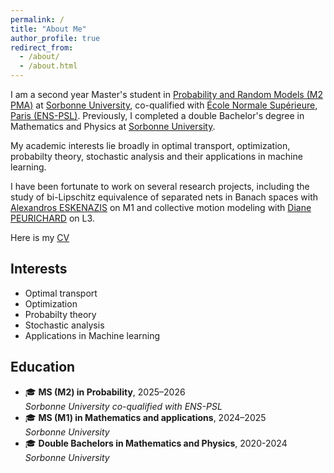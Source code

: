 ```yaml
---
permalink: /
title: "About Me"
author_profile: true
redirect_from: 
  - /about/
  - /about.html
---
```


I am a second year Master's student in [Probability and Random Models (M2 PMA)](https://www.lpsm.paris/masters/modale/index) at [Sorbonne University](https://www.sorbonne-universite.fr/), co-qualified with [École Normale Supérieure, Paris (ENS-PSL)](https://www.ens.psl.eu/). Previously, I completed a double Bachelor's degree in Mathematics and Physics at  [Sorbonne University](https://www.sorbonne-universite.fr/).

My academic interests lie broadly in optimal transport, optimization, probabilty theory, stochastic analysis and their applications in machine learning.

I have been fortunate to work on several research projects, including the study of bi-Lipschitz equivalence of separated nets in Banach spaces with [Alexandros ESKENAZIS](https://www.alexandroseskenazis.com/) on M1 and collective motion modeling with [Diane PEURICHARD](https://sites.google.com/site/dianepeurichard/home) on L3.

Here is my [CV](../assets/CV.pdf)

## Interests
- Optimal transport
- Optimization
- Probabilty theory
- Stochastic analysis
- Applications in Machine learning
  
## Education
- 🎓 **MS (M2) in Probability**, 2025–2026  
  *Sorbonne University co-qualified with ENS-PSL*
- 🎓 **MS (M1) in Mathematics and applications**, 2024–2025  
  *Sorbonne University*
- 🎓 **Double Bachelors in Mathematics and Physics**, 2020-2024  
  *Sorbonne University*
